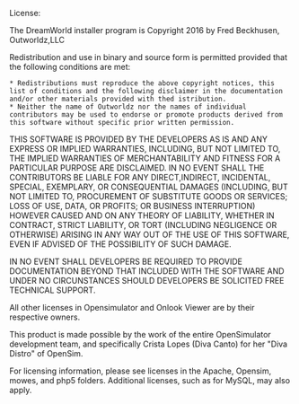 License:

The DreamWorld installer program is Copyright 2016  by Fred Beckhusen, Outworldz,LLC

Redistribution and use in binary and source form is permitted provided that the following conditions are met:

    * Redistributions must reproduce the above copyright notices, this list of conditions and the following disclaimer in the documentation and/or other materials provided with thed istribution.
    * Neither the name of Outworldz nor the names of individual contributors may be used to endorse or promote products derived from this software without specific prior written permission.

THIS SOFTWARE IS PROVIDED BY THE DEVELOPERS AS IS AND ANY EXPRESS OR IMPLIED WARRANTIES, INCLUDING, BUT NOT LIMITED TO, THE IMPLIED WARRANTIES OF MERCHANTABILITY AND FITNESS FOR A PARTICULAR PURPOSE ARE DISCLAIMED. IN NO EVENT SHALL THE CONTRIBUTORS BE LIABLE FOR ANY DIRECT,INDIRECT, INCIDENTAL, SPECIAL, EXEMPLARY, OR CONSEQUENTIAL DAMAGES (INCLUDING, BUT NOT LIMITED TO, PROCUREMENT OF SUBSTITUTE GOODS OR SERVICES; LOSS OF USE, DATA, OR PROFITS; OR BUSINESS INTERRUPTION) HOWEVER CAUSED AND ON ANY THEORY OF LIABILITY, WHETHER IN CONTRACT, STRICT LIABILITY, OR TORT (INCLUDING NEGLIGENCE OR OTHERWISE) ARISING IN ANY WAY OUT OF THE USE OF THIS SOFTWARE, EVEN IF ADVISED OF THE POSSIBILITY OF SUCH DAMAGE.

IN NO EVENT SHALL DEVELOPERS BE REQUIRED TO PROVIDE DOCUMENTATION BEYOND THAT INCLUDED WITH THE SOFTWARE AND UNDER NO CIRCUNSTANCES SHOULD DEVELOPERS BE SOLICITED FREE TECHNICAL SUPPORT.

All other licenses in Opensimulator and Onlook Viewer are by their respective owners.

This product is made possible by the work of the entire OpenSimulator development team, and specifically Crista Lopes (Diva Canto) for her "Diva Distro" of OpenSim.

For licensing information, please see licenses in the Apache, Opensim, mowes, and php5 folders. Additional licenses, such as for MySQL, may also apply.

